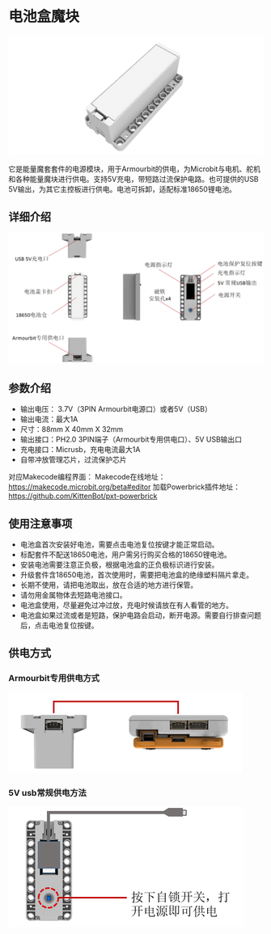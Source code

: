 # 电池盒魔块

![](./images/04_02.png)

它是能量魔套套件的电源模块，用于Armourbit的供电，为Microbit与电机、舵机和各种能量魔块进行供电。支持5V充电，带短路过流保护电路。也可提供的USB 5V输出，为其它主控板进行供电。电池可拆卸，适配标准18650锂电池。

## 详细介绍

![](./images/04_01.png)

## 参数介绍

- 输出电压： 3.7V（3PIN Armourbit电源口）或者5V（USB）
- 输出电流：最大1A
- 尺寸：88mm X 40mm X 32mm
- 输出接口：PH2.0 3PIN端子（Armourbit专用供电口）、5V USB输出口
- 充电接口：Micrusb，充电电流最大1A
- 自带冲放管理芯片，过流保护芯片


对应Makecode编程界面：
Makecode在线地址：https://makecode.microbit.org/beta#editor
加载Powerbrick插件地址：https://github.com/KittenBot/pxt-powerbrick

## 使用注意事项

- 电池盒首次安装好电池，需要点击电池复位按键才能正常启动。
- 标配套件不配送18650电池，用户需另行购买合格的18650锂电池。
- 安装电池需要注意正负极，根据电池盒的正负极标识进行安装。
- 升级套件含18650电池，首次使用时，需要把电池盒的绝缘塑料隔片拿走。
- 长期不使用，请把电池取出，放在合适的地方进行保管。
- 请勿用金属物体去短路电池接口。
- 电池盒使用，尽量避免过冲过放，充电时候请放在有人看管的地方。
- 电池盒如果过流或者是短路，保护电路会启动，断开电源。需要自行排查问题后，点击电池复位按键。


## 供电方式

### Armourbit专用供电方式

![](./images/04_03.png)

### 5V usb常规供电方法

![](./images/04_04.png)